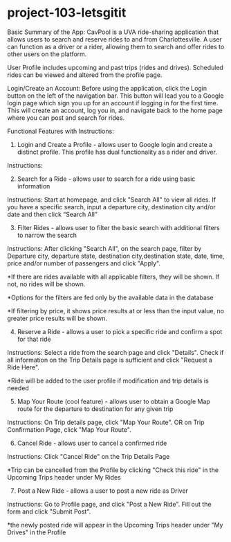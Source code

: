 # project-103-letsgitit

Basic Summary of the App:
CavPool is a UVA ride-sharing application that allows users to search and reserve rides to and from Charlottesville. A user can function as a driver or a rider, allowing them to search and offer rides to other users on the platform. 

User Profile includes upcoming and past trips (rides and drives). Scheduled rides can be viewed and altered from the profile page. 

Login/Create an Account: 
Before using the application, click the Login button on the left of the navigation bar. This button will lead you to a Google login page which sign you up for an account if logging in for the first time. This will create an account, log you in, and navigate back to the home page where you can post and search for rides. 


Functional Features with Instructions:

1. Login and Create a Profile - allows user to Google login and create a distinct profile. This profile has dual functionality as a rider and driver.

Instructions: 

2. Search for a Ride  - allows user to search for a ride using basic information

Instructions: Start at homepage, and click "Search All" to view all rides. If you have a specific search, input a             departure city, destination city and/or date and then click “Search All” 

3. Filter Rides - allows user to filter the basic search with additional filters to narrow the search

Instructions: After clicking "Search All", on the search page, filter by Departure city, departure state, destination         city,destination state, date, time, price and/or number of passengers and click "Apply". 

*If there are rides available with all applicable filters, they will be shown. If not, no rides will be shown. 

*Options for the filters are fed only by the available data in the database

*If filtering by price, it shows price results at or less than the input value, no greater price results will be                shown.
  
4. Reserve a Ride - allows a user to pick a specific ride and confirm a spot for that ride

Instructions: Select a ride from the search page and click "Details". Check if all information on the Trip Details page       is sufficient and click "Request a Ride Here". 

*Ride will be added to the user profile if modification and trip details is needed

5. Map Your Route (cool feature) - allows user to obtain a Google Map route for the departure to destination for any given trip

Instructions: On Trip details page, click "Map Your Route". OR on Trip Confirmation Page, click "Map Your Route". 

6. Cancel Ride - allows user to cancel a confirmed ride

Instructions: Click "Cancel Ride" on the Trip Details Page

*Trip can be cancelled from the Profile by clicking "Check this ride" in the Upcoming Trips header under My Rides

7. Post a New Ride - allows a user to post a new ride as Driver 

Instructions: Go to Profile page, and click "Post a New Ride". Fill out the form and click "Submit Post". 

*the newly posted ride will appear in the Upcoming Trips header under "My Drives" in the Profile


